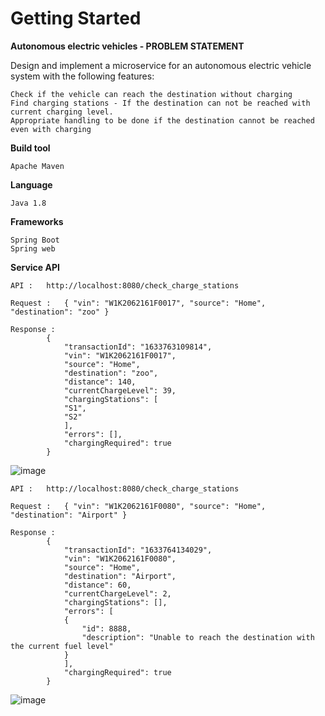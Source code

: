 # Getting Started

**Autonomous electric vehicles - PROBLEM STATEMENT**

Design and implement a microservice for an autonomous electric vehicle system with the following features:

    Check if the vehicle can reach the destination without charging
    Find charging stations - If the destination can not be reached with current charging level. 
    Appropriate handling to be done if the destination cannot be reached even with charging

**Build tool**

    Apache Maven

**Language**

    Java 1.8

**Frameworks**

    Spring Boot
    Spring web
 
 **Service API**

	API	:	http://localhost:8080/check_charge_stations
	
	Request	: 	{ "vin": "W1K2062161F0017", "source": "Home", "destination": "zoo" }
	
	Response :	
			{
			    "transactionId": "1633763109814",
			    "vin": "W1K2062161F0017",
			    "source": "Home",
			    "destination": "zoo",
			    "distance": 140,
			    "currentChargeLevel": 39,
			    "chargingStations": [
				"S1",
				"S2"
			    ],
			    "errors": [],
			    "chargingRequired": true
			}
		
![image](https://user-images.githubusercontent.com/26676989/136648482-5487fff2-85d0-4def-9623-c87598922de8.png)


	API	:	http://localhost:8080/check_charge_stations
	
	Request	: 	{ "vin": "W1K2062161F0080", "source": "Home", "destination": "Airport" }
	
	Response :	
			{
			    "transactionId": "1633764134029",
			    "vin": "W1K2062161F0080",
			    "source": "Home",
			    "destination": "Airport",
			    "distance": 60,
			    "currentChargeLevel": 2,
			    "chargingStations": [],
			    "errors": [
				{
				    "id": 8888,
				    "description": "Unable to reach the destination with the current fuel level"
				}
			    ],
			    "chargingRequired": true
			}
			
![image](https://user-images.githubusercontent.com/26676989/136648567-01a6520a-1f14-4951-a644-5882bbf1d194.png)



